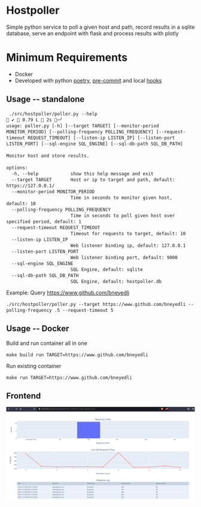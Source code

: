 # Hostpoller
Simple python service to poll a given host and path, record results in a sqlite database, serve an endpoint with flask and process results with plotly

# Minimum Requirements
* Docker
* Developed with python [poetry](https://python-poetry.org/), [pre-commit](https://pre-commit.com) and local [hooks](https://github.com/bneyedli/pre-commit-hook)

## Usage -- standalone
```
 ./src/hostpoller/poller.py --help                                                                                                                                                                                                                                                                             ✔  0.79 L  2s ─╯
usage: poller.py [-h] [--target TARGET] [--monitor-period MONITOR_PERIOD] [--polling-frequency POLLING_FREQUENCY] [--request-timeout REQUEST_TIMEOUT] [--listen-ip LISTEN_IP] [--listen-port LISTEN_PORT] [--sql-engine SQL_ENGINE] [--sql-db-path SQL_DB_PATH]

Monitor host and store results.

options:
  -h, --help            show this help message and exit
  --target TARGET       Host or ip to target and path, default: https://127.0.0.1/
  --monitor-period MONITOR_PERIOD
                        Time in seconds to monitor given host, default: 10
  --polling-frequency POLLING_FREQUENCY
                        Time in seconds to poll given host over specified period, default: 1
  --request-timeout REQUEST_TIMEOUT
                        Timeout for requests to target, default: 10
  --listen-ip LISTEN_IP
                        Web listener binding ip, default: 127.0.0.1
  --listen-port LISTEN_PORT
                        Web listener binding port, default: 9000
  --sql-engine SQL_ENGINE
                        SQL Engine, default: sqlite
  --sql-db-path SQL_DB_PATH
                        SQL Engine, default: hostpoller.db
```
Example: Query https://www.github.com/bneyedli
```
./src/hostpoller/poller.py --target https://www.github.com/bneyedli --polling-frequency .5 --request-timeout 5 
```
## Usage -- Docker
Build and run container all in one
```
make build run TARGET=https://www.github.com/bneyedli 
```
Run existing container
```
make run TARGET=https://www.github.com/bneyedli
```

## Frontend
![Web UI](images/frontend.png)
